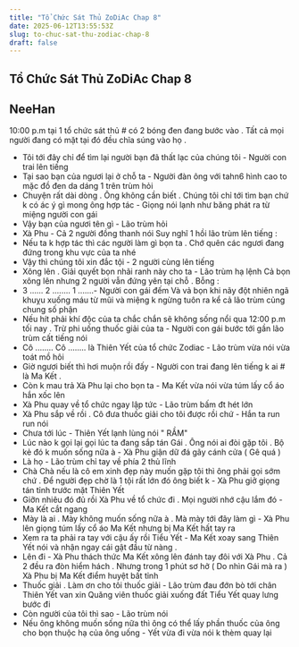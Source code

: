 ```yaml
---
title: "Tổ Chức Sát Thủ ZoDiAc Chap 8"
date: 2025-06-12T13:55:53Z
slug: to-chuc-sat-thu-zodiac-chap-8
draft: false
---
```


## Tổ Chức Sát Thủ ZoDiAc Chap 8

## NeeHan

10:00 p.m tại 1 tổ chức sát thủ # có 2 bóng đen đang bước vào .
Tất cả mọi người đang có mặt tại đó đều chĩa súng vào họ .
 - Tôi tới đây chỉ để tìm lại người bạn đã thất lạc của chúng tôi - Người con trai lên tiếng
 - Tại sao bạn của ngươi lại ở chỗ ta - Người đàn ông với tahn6 hình cao to mặc đồ đen da dáng 1 trên trùm hỏi 
 - Chuyện rất dài dòng . Ông không cần biết . Chúng tôi chỉ tới tìm bạn chứ k có ác ý gì mong ông hợp tác - Giọng nói lạnh như băng phát ra từ miệng người con gái 
 - Vậy bạn của ngươi tên gì - Lão trùm hỏi 
 - Xà Phu - Cả 2 người đồng thanh nói
Suy nghĩ 1 hồi lão trùm lên tiếng :
 - Nếu ta k hợp tác thì các người làm gì bọn ta . Chớ quên các ngươi đang đứng trong khu vực của ta nhé 
 - Vậy thì chúng tôi xin đắc tội - 2 người cùng lên tiếng
 - Xông lên . Giải quyết bọn nhãi ranh này cho ta - Lão trùm hạ lệnh 
Cả bọn xông lên nhưng 2 người vẫn đứng yên tại chỗ . Bỗng :
  - 3 ...... 2 ........ 1 .......- Người con gái đếm 
Và vả bọn khi nãy đột nhiên ngã khuỵu xuống máu từ mũi và miệng k ngừng tuôn ra kể cả lão trùm củng chung số phận 
  - Nếu hít phải khí độc của ta chắc chắn sẽ không sống nổi qua 12:00 p.m tối nay . Trừ phi uống thuốc giải của ta - Người con gái bước tới gần lão trùm cất tiếng nói 
 - Cô ........ Cô ........ là Thiên Yết của tổ chức Zodiac - Lão trùm vừa nói vừa toát mồ hôi
 - Giờ ngươi biết thì hơi muộn rồi đấy - Người con trai đang lên tiếng k ai # là Ma Kết .
 - Còn k mau trả Xà Phu lại cho bọn ta - Ma Kết vừa nói vừa túm lấy cổ áo hắn xốc lên 
 - Xà Phu quay về tổ chức ngay lập tức - Lão trùm bấm đt hét lớn 
 - Xà Phu sắp về rồi . Cô đưa thuốc giải cho tôi được rồi chứ - Hắn ta run run nói 
 - Chưa tới lúc - Thiên Yết lạnh lùng nói 
" RẦM"
 - Lúc nào k gọi lại gọi lúc ta đang sắp tán Gái . Ông nói ai đòi gặp tôi . Bộ kẻ đó k muốn sống nữa à - Xà Phu giận dữ đá gãy cánh cửa ( Gê quá )
 - Là họ - Lão trùm chỉ tay về phía 2 thủ lĩnh 
 - Chà Chà nếu là cô em xinh đẹp này muốn gặp tôi thì ông phải gọi sớm chứ . Để người đẹp chờ là 1 tội rất lớn đó ông biết k - Xà Phu giở giọng tán tỉnh trước mặt Thiên Yết 
 - Giỡn nhiêu đó đủ rồi Xà Phu về tổ chức đi . Mọi người nhớ cậu lắm đó - Ma Kết cắt ngang 
 - Mày là ai . Mày không muốn sống nữa à . Mà mày tới đây làm gì - Xà Phu lên giọng túm lấy cổ áo Ma Kết nhưng bị Ma Kết hất tay ra
 - Xem ra ta phải ra tay với cậu ấy rồi Tiểu Yết - Ma Kết xoay sang Thiên Yết nói và nhận ngay cái gật đầu từ nàng .
 - Lên đi - Xà Phu thách thức 
Ma Kết xông lên đánh tay đôi với Xà Phu . Cả 2 đều ra đòn hiểm hách . Nhưng trong 1 phút sơ hở ( Do nhìn Gái mà ra ) Xà Phu bị Ma Kết điểm huyệt bất tỉnh 
 - Thuốc giải . Làm ơn cho tôi thuốc giải - Lão trùm đau đớn bò tới chân Thiên Yết van xin
Quăng viên thuốc giải xuống đất Tiểu Yết quay lưng bước đi 
 - Còn người của tôi thì sao - Lão trùm nói
 - Nếu ông không muốn sống nữa thì ông có thể lấy phần thuốc của ông cho bọn thuộc hạ của ông uống - Yết vừa đi vừa nói k thèm quay lại